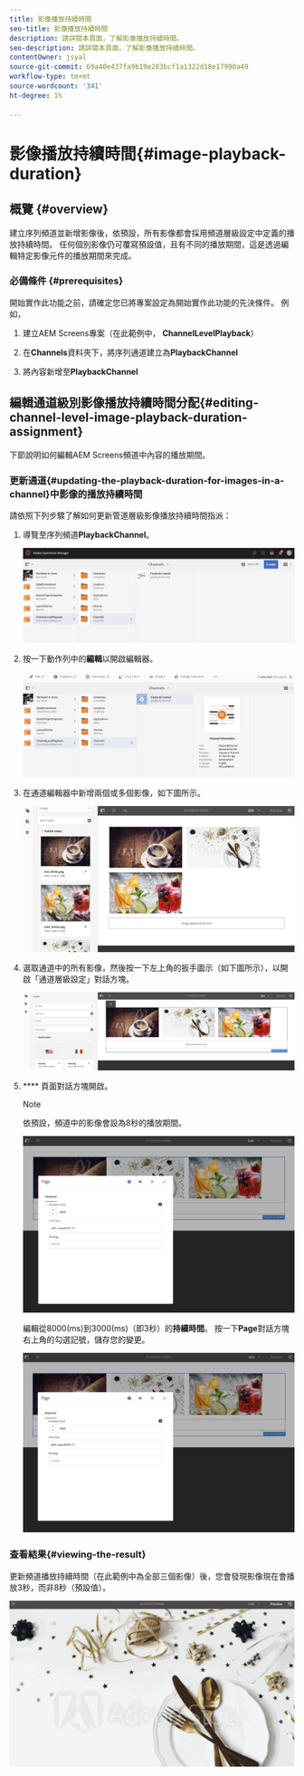 ```yaml
---
title: 影像播放持續時間
seo-title: 影像播放持續時間
description: 請詳閱本頁面，了解影像播放持續時間。
seo-description: 請詳閱本頁面，了解影像播放持續時間。
contentOwner: jsyal
source-git-commit: 69a40e437fa9b19e283bcf1a1322d18e17990a49
workflow-type: tm+mt
source-wordcount: '341'
ht-degree: 1%

---
```



# 影像播放持續時間{#image-playback-duration}

## 概覽 {#overview}

建立序列頻道並新增影像後，依預設，所有影像都會採用頻道層級設定中定義的播放持續時間。 任何個別影像仍可覆寫預設值，且有不同的播放期間，這是透過編輯特定影像元件的播放期間來完成。

### 必備條件 {#prerequisites}

開始實作此功能之前，請確定您已將專案設定為開始實作此功能的先決條件。 例如，

1. 建立AEM Screens專案（在此範例中， **ChannelLevelPlayback**）

1. 在&#x200B;**Channels**&#x200B;資料夾下，將序列通道建立為&#x200B;**PlaybackChannel**

1. 將內容新增至&#x200B;**PlaybackChannel**

## 編輯通道級別影像播放持續時間分配{#editing-channel-level-image-playback-duration-assignment}

下節說明如何編輯AEM Screens頻道中內容的播放期間。

### 更新通道{#updating-the-playback-duration-for-images-in-a-channel}中影像的播放持續時間

請依照下列步驟了解如何更新管道層級影像播放持續時間指派：

1. 導覽至序列頻道&#x200B;**PlaybackChannel**。

   ![screen_shot_2019-06-24at62818pm](assets/screen_shot_2019-06-24at62818pm.png)

1. 按一下動作列中的&#x200B;**編輯**&#x200B;以開啟編輯器。

   ![screen_shot_2019-06-24at70141pm](assets/screen_shot_2019-06-24at70141pm.png)

1. 在通道編輯器中新增兩個或多個影像，如下圖所示。

   ![screen_shot_2019-06-24at90534pm](assets/screen_shot_2019-06-24at90534pm.png)

1. 選取通道中的所有影像，然後按一下左上角的扳手圖示（如下圖所示），以開啟「通道層級設定」對話方塊。

   ![screen_shot_2019-06-25at95945am](assets/screen_shot_2019-06-25at95945am.png)

1. **** 頁面對話方塊開啟。

   >[!NOTE]
   >
   >依預設，頻道中的影像會設為8秒的播放期間。

   ![screen_shot_2019-06-25at100343am](assets/screen_shot_2019-06-25at100343am.png)

   編輯從8000(ms)到3000(ms)（即3秒）的&#x200B;**持續時間**。 按一下&#x200B;**Page**&#x200B;對話方塊右上角的勾選記號，儲存您的變更。

   ![screen_shot_2019-06-25at101527am](assets/screen_shot_2019-06-25at101527am.png)

### 查看結果{#viewing-the-result}

更新頻道播放持續時間（在此範例中為全部三個影像）後，您會發現影像現在會播放3秒，而非8秒（預設值）。

![channel_preview](assets/channel_preview.gif)

